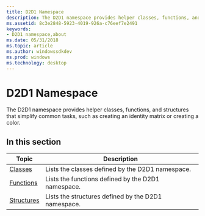 ```yaml
---
title: D2D1 Namespace
description: The D2D1 namespace provides helper classes, functions, and structures that simplify common tasks, such as creating an identity matrix or creating a color.
ms.assetid: 8c3e2848-5923-4019-926a-c76eef7e2491
keywords:
- D2D1 namespace,about
ms.date: 05/31/2018
ms.topic: article
ms.author: windowssdkdev
ms.prod: windows
ms.technology: desktop
---
```


# D2D1 Namespace

The D2D1 namespace provides helper classes, functions, and structures that simplify common tasks, such as creating an identity matrix or creating a color.

## In this section



| Topic                                       | Description                                                    |
|---------------------------------------------|----------------------------------------------------------------|
| [Classes](classes.md)<br/>           | Lists the classes defined by the D2D1 namespace.<br/>    |
| [Functions](d2d1functions.md)<br/>   | Lists the functions defined by the D2D1 namespace.<br/>  |
| [Structures](d2d1structures.md)<br/> | Lists the structures defined by the D2D1 namespace.<br/> |



 

 

 





